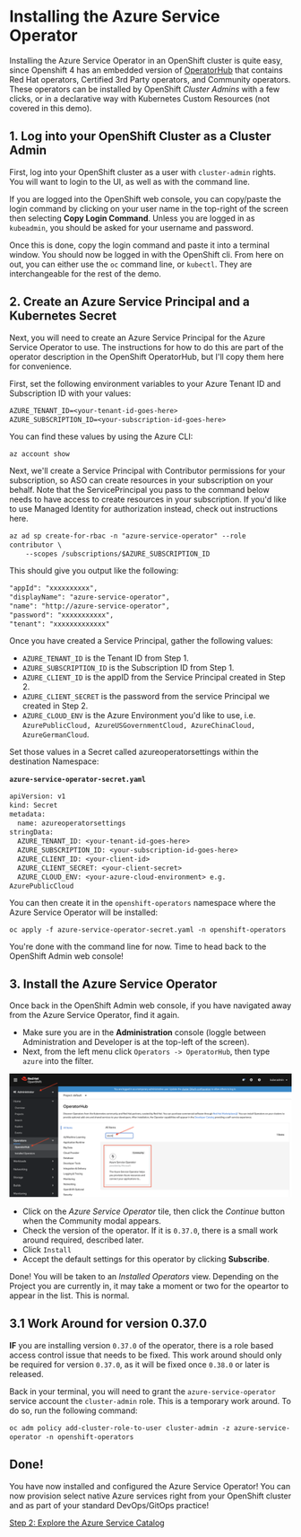 # Installing the Azure Service Operator

Installing the Azure Service Operator in an OpenShift cluster is quite easy, since Openshift 4 has an embedded version of [OperatorHub](https://operatorhub.io) that contains Red Hat operators, Certified 3rd Party operators, and Community operators.  These operators can be installed by OpenShift *Cluster Admins* with a few clicks, or in a declarative way with Kubernetes Custom Resources (not covered in this demo).

## 1. Log into your OpenShift Cluster as a Cluster Admin

First, log into your OpenShift cluster as a user with `cluster-admin` rights.  You will want to login to the UI, as well as with the command line.

If you are logged into the OpenShift web console, you can copy/paste the login command by clicking on your user name in the top-right of the screen then selecting **Copy Login Command**.  Unless you are logged in as `kubeadmin`, you should be asked for your username and password.

Once this is done, copy the login command and paste it into a terminal window.  You should now be logged in with the OpenShift cli.  From here on out, you can either use the `oc` command line, or `kubectl`.  They are interchangeable for the rest of the demo.

## 2. Create an Azure Service Principal and a Kubernetes Secret

Next, you will need to create an Azure Service Principal for the Azure Service Operator to use.  The instructions for how to do this are part of the operator description in the OpenShift OperatorHub, but I'll copy them here for convenience.

First, set the following environment variables to your Azure Tenant ID and Subscription ID with your values:

```
AZURE_TENANT_ID=<your-tenant-id-goes-here>
AZURE_SUBSCRIPTION_ID=<your-subscription-id-goes-here>
```

You can find these values by using the Azure CLI:

```
az account show
```

Next, we'll create a Service Principal with Contributor permissions for your subscription, so ASO can create resources in your subscription on your behalf. Note that the ServicePrincipal you pass to the command below needs to have access to create resources in your subscription. If you'd like to use Managed Identity for authorization instead, check out instructions here.

```
az ad sp create-for-rbac -n "azure-service-operator" --role contributor \
    --scopes /subscriptions/$AZURE_SUBSCRIPTION_ID
```

This should give you output like the following:

```
"appId": "xxxxxxxxxx",
"displayName": "azure-service-operator",
"name": "http://azure-service-operator",
"password": "xxxxxxxxxxx",
"tenant": "xxxxxxxxxxxxx"
```

Once you have created a Service Principal, gather the following values:

* `AZURE_TENANT_ID` is the Tenant ID from Step 1.
* `AZURE_SUBSCRIPTION_ID` is the Subscription ID from Step 1.
* `AZURE_CLIENT_ID` is the appID from the Service Principal created in Step 2.
* `AZURE_CLIENT_SECRET` is the password from the service Principal we created in Step 2.
* `AZURE_CLOUD_ENV` is the Azure Environment you'd like to use, i.e. `AzurePublicCloud, AzureUSGovernmentCloud, AzureChinaCloud, AzureGermanCloud`.

Set those values in a Secret called azureoperatorsettings within the destination Namespace:

**`azure-service-operator-secret.yaml`**
```
apiVersion: v1
kind: Secret
metadata:
  name: azureoperatorsettings
stringData:
  AZURE_TENANT_ID: <your-tenant-id-goes-here>
  AZURE_SUBSCRIPTION_ID: <your-subscription-id-goes-here>
  AZURE_CLIENT_ID: <your-client-id>
  AZURE_CLIENT_SECRET: <your-client-secret>
  AZURE_CLOUD_ENV: <your-azure-cloud-environment> e.g. AzurePublicCloud
```

You can then create it in the `openshift-operators` namespace where the Azure Service Operator will be installed:

```
oc apply -f azure-service-operator-secret.yaml -n openshift-operators
```

You're done with the command line for now.  Time to head back to the OpenShift Admin web console!

## 3. Install the Azure Service Operator

Once back in the OpenShift Admin web console, if you have navigated away from the Azure Service Operator, find it again.

* Make sure you are in the **Administration** console (loggle between Administration and Developer is at the top-left of the screen).
* Next, from the left menu click `Operators -> OperatorHub`, then type `azure` into the filter.

![OpenShift OperatorHub](images/operator-hub.png "OpenShift OperatorHub")

* Click on the *Azure Service Operator* tile, then click the *Continue* button when the Community modal appears.
* Check the version of the operator.  If it is `0.37.0`, there is a small work around required, described later.
* Click `Install`
* Accept the default settings for this operator by clicking **Subscribe**.

Done!  You will be taken to an *Installed Operators* view.  Depending on the Project you are currently in, it may take a moment or two for the opeartor to appear in the list.  This is normal.

## 3.1 Work Around for version 0.37.0

**IF** you are installing version `0.37.0` of the operator, there is a role based access control issue that needs to be fixed.  This work around should only be required for version `0.37.0`, as it will be fixed once `0.38.0` or later is released.

Back in your terminal, you will need to grant the `azure-service-operator` service account the `cluster-admin` role.  This is a temporary work around.  To do so, run the following command:

```
oc adm policy add-cluster-role-to-user cluster-admin -z azure-service-operator -n openshift-operators
```

## Done!

You have now installed and configured the Azure Service Operator!  You can now provision select native Azure services right from your OpenShift cluster and as part of your standard DevOps/GitOps practice!

[Step 2: Explore the Azure Service Catalog](02-explore-catalog.md)


